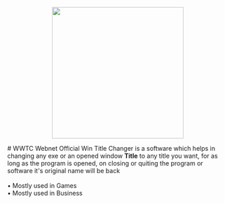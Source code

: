 <p align="center">
<a href="https://imgbb.com/"><img src="https://imgur.com/2RM6HDV.jpg" width="300" height="300" border="0"></a>
</p>
# WWTC
Webnet Official Win Title Changer is a software which helps in changing any exe or an opened window <strong><b>Title</b></strong> to any title you want, for as long as the program is opened, on closing or quiting the program or software it's original name will be back<br><br>
&bull; Mostly used in Games<br>
&bull; Mostly used in Business

